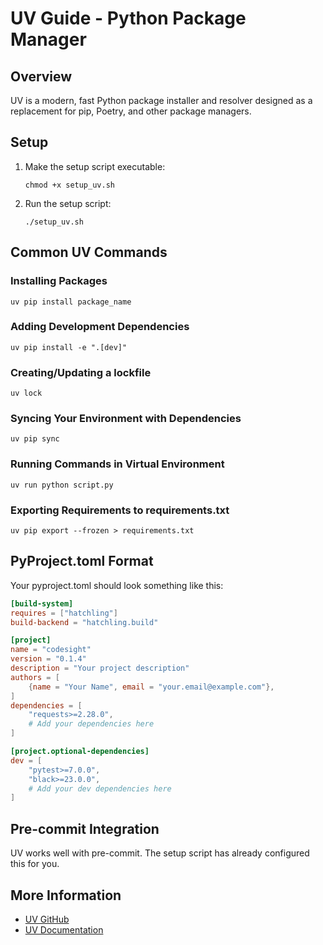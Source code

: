 # UV Guide - Python Package Manager

## Overview

UV is a modern, fast Python package installer and resolver designed as a replacement for pip, Poetry, and other package managers.

## Setup

1. Make the setup script executable:

   ```
   chmod +x setup_uv.sh
   ```

2. Run the setup script:
   ```
   ./setup_uv.sh
   ```

## Common UV Commands

### Installing Packages

```
uv pip install package_name
```

### Adding Development Dependencies

```
uv pip install -e ".[dev]"
```

### Creating/Updating a lockfile

```
uv lock
```

### Syncing Your Environment with Dependencies

```
uv pip sync
```

### Running Commands in Virtual Environment

```
uv run python script.py
```

### Exporting Requirements to requirements.txt

```
uv pip export --frozen > requirements.txt
```

## PyProject.toml Format

Your pyproject.toml should look something like this:

```toml
[build-system]
requires = ["hatchling"]
build-backend = "hatchling.build"

[project]
name = "codesight"
version = "0.1.4"
description = "Your project description"
authors = [
    {name = "Your Name", email = "your.email@example.com"},
]
dependencies = [
    "requests>=2.28.0",
    # Add your dependencies here
]

[project.optional-dependencies]
dev = [
    "pytest>=7.0.0",
    "black>=23.0.0",
    # Add your dev dependencies here
]
```

## Pre-commit Integration

UV works well with pre-commit. The setup script has already configured this for you.

## More Information

- [UV GitHub](https://github.com/astral-sh/uv)
- [UV Documentation](https://astral.sh/uv/docs)
